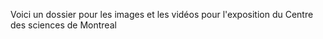 Voici un dossier pour les images et les vidéos pour l'exposition du Centre des sciences de Montreal
